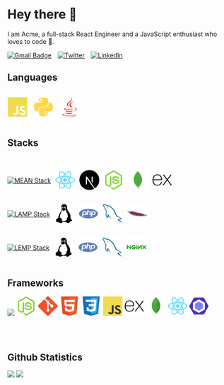 # Hey there 👋

I am Acme, a full-stack React Engineer and a JavaScript enthusiast who loves to code 🙂.

[![Gmail Badge](https://img.shields.io/badge/-Email-005FF9?style=for-the-badge&logo=Mail.Ru&logoColor=ffffff)](mailto:acmegamers@fatima-academy.com) <space style='margin-right:10px'></space>
[![Twitter](https://img.shields.io/badge/twitter-1DA1F2.svg?style=for-the-badge&logo=twitter&logoColor=ffffff)](https://twitter.com/acme_gamers) <space style='margin-right:10px'></space>
[![LinkedIn](https://img.shields.io/badge/linkedin-0A66C2.svg?style=for-the-badge&logo=linkedin&logoColor=ffffff)](https://www.linkedin.com/in/acmegamers/)

## Languages

<div style='display: flex; align-items: center;'>

<img width='45px' src='https://raw.githubusercontent.com/devicons/devicon/master/icons/javascript/javascript-plain.svg' alt='JavaScript'><space style='margin-right:10px'></space>
<img width='45px' src='https://raw.githubusercontent.com/devicons/devicon/master/icons/python/python-plain.svg' alt='Python'><space style='margin-right:10px'></space>
<img width='45px' src='https://raw.githubusercontent.com/devicons/devicon/master/icons/java/java-plain.svg' alt='Java'><space style='margin-right:10px'></space>

</div>

## Stacks

<br>

<div style='display: flex; flex-direction:row; align-items: center;'>

[![MEAN Stack](https://img.shields.io/badge/MEAN-Stack-1DA1F2.svg?style=for-the-badge&logo=MEAN&logoColor=ffffff)](https://mean.io/) <space style='margin-right:10px'></space>

<img width='45px' src='https://raw.githubusercontent.com/devicons/devicon/master/icons/react/react-original.svg' alt='React'> <space style='margin-right:10px'></space>

<img width='45px' src='https://raw.githubusercontent.com/devicons/devicon/master/icons/nextjs/nextjs-original.svg' alt='Next.js'> <space style='margin-right:10px'></space>

<img width='45px' src='https://raw.githubusercontent.com/devicons/devicon/master/icons/nodejs/nodejs-plain.svg' alt='Node.js'> <space style='margin-right:10px'></space>

<img width='45px' src='https://raw.githubusercontent.com/devicons/devicon/master/icons/mongodb/mongodb-plain.svg' alt='MongoDB'> <space style='margin-right:10px'></space>

<img width='45px' src='https://raw.githubusercontent.com/devicons/devicon/master/icons/express/express-original.svg' alt='Express'> <space style='margin-right:10px'></space>

</div>

<div style='display: flex; align-items: center;'>

[![LAMP Stack](https://img.shields.io/badge/LAMP-Stack-1DA1F2.svg?style=for-the-badge&logo=LAMP&logoColor=ffffff)](https://www.lamp.com/) <space style='margin-right:10px'></space>

<img width='45px' src='https://raw.githubusercontent.com/devicons/devicon/master/icons/linux/linux-plain.svg' alt='Linux'> <space style='margin-right:10px'></space>

<img width='45px' src='https://raw.githubusercontent.com/devicons/devicon/master/icons/php/php-plain.svg' alt='PHP'> <space style='margin-right:10px'></space>

<img width='45px' src='https://raw.githubusercontent.com/devicons/devicon/master/icons/mysql/mysql-plain.svg' alt='MySQL'> <space style='margin-right:10px'></space>

<img width='45px' src='https://raw.githubusercontent.com/devicons/devicon/master/icons/apache/apache-original.svg' alt='Apache'> <space style='margin-right:10px'></space>

</div>

<div style='display: flex; align-items: center;'>

[![LEMP Stack](https://img.shields.io/badge/LEMP-Stack-1DA1F2.svg?style=for-the-badge&logo=LEMP&logoColor=ffffff)](https://www.lamp.com/) <space style='margin-right:10px'></space>

<img width='45px' src='https://raw.githubusercontent.com/devicons/devicon/master/icons/linux/linux-plain.svg' alt='Linux'> <space style='margin-right:10px'></space>

<img width='45px' src='https://raw.githubusercontent.com/devicons/devicon/master/icons/php/php-plain.svg' alt='PHP'> <space style='margin-right:10px'></space>

<img width='45px' src='https://raw.githubusercontent.com/devicons/devicon/master/icons/mysql/mysql-plain.svg' alt='MySQL'> <space style='margin-right:10px'></space>

<img width='45px' src='https://raw.githubusercontent.com/devicons/devicon/master/icons/nginx/nginx-original.svg' alt='Nginx'> <space style='margin-right:10px'></space>

</div>

## Frameworks

<p>
  <img width="44px" src="https://i.imgur.com/BgjSjn9.png">
  <img width="45px" src="https://raw.githubusercontent.com/devicons/devicon/c5378d6c2510ffa0b3e4475af95618a8048d6cf1/icons/nodejs/nodejs-original.svg">
  <img width="45px" src="https://raw.githubusercontent.com/devicons/devicon/c5378d6c2510ffa0b3e4475af95618a8048d6cf1/icons/git/git-original.svg">
  <img width="45px" src="https://raw.githubusercontent.com/devicons/devicon/c5378d6c2510ffa0b3e4475af95618a8048d6cf1/icons/html5/html5-original.svg">
  <img width="45px" src="https://raw.githubusercontent.com/devicons/devicon/master/icons/css3/css3-original.svg">
  <img width="45px" src="https://raw.githubusercontent.com/devicons/devicon/master/icons/javascript/javascript-original.svg">
  <img width="45px" src="https://raw.githubusercontent.com/devicons/devicon/master/icons/express/express-original.svg">
  <img width="45px" src="https://raw.githubusercontent.com/devicons/devicon/master/icons/mongodb/mongodb-original.svg">
  <img width="45px" src="https://raw.githubusercontent.com/devicons/devicon/master/icons/react/react-original.svg">
  <img width='45px' src='https://raw.githubusercontent.com/devicons/devicon/master/icons/eslint/eslint-original.svg'>
</p>
<br>

<br>

## Github Statistics

<img width="450px" src="https://github-readme-stats.vercel.app/api/top-langs/?username=AcmeGamers&count_private=true&hide=html&layout=compact&title_color=fff&icon_color=fff&text_color=9f9f9f&bg_color=151515" />

<img width="450px" src="https://github-readme-stats.vercel.app/api/?username=AcmeGamers&show_icons=true&title_color=fff&icon_color=fff&text_color=9f9f9f&bg_color=151515"/>
